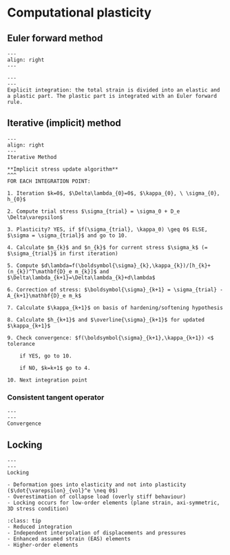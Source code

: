 # Computational plasticity

## Euler forward method

```{figure} Images/euler_forward.png 
---
align: right
---
```

```{figure} Images/elastic_plastic.png 
---
---
Explicit integration: the total strain is divided into an elastic and a plastic part. The plastic part is integrated with an Euler forward rule.
```

## Iterative (implicit) method

```{figure} Images/iterative_method.png 
---
align: right
---
Iterative Method
```

```{card}
**Implicit stress update algorithm**
^^^
FOR EACH INTEGRATION POINT:

1. Iteration $k=0$, $\Delta\lambda_{0}=0$, $\kappa_{0}, \ \sigma_{0}, h_{0}$

2. Compute trial stress $\sigma_{trial} = \sigma_0 + D_e \Delta\varepsilon$

3. Plasticity? YES, if $f(\sigma_{trial}, \kappa_0) \geq 0$ ELSE, $\sigma = \sigma_{trial}$ and go to 10.

4. Calculate $m_{k}$ and $n_{k}$ for current stress $\sigma_k$ (= $\sigma_{trial}$ in first iteration)

5. Compute $d\lambda=f(\boldsymbol{\sigma}_{k},\kappa_{k})/[h_{k}+(n_{k})^T\mathbf{D}_e m_{k}]$ and $\Delta\lambda_{k+1}=\Delta\lambda_{k}+d\lambda$

6. Correction of stress: $\boldsymbol{\sigma}_{k+1} = \sigma_{trial} - A_{k+1}\mathbf{D}_e m_k$

7. Calculate $\kappa_{k+1}$ on basis of hardening/softening hypothesis

8. Calculate $h_{k+1}$ and $\overline{\sigma}_{k+1}$ for updated $\kappa_{k+1}$

9. Check convergence: $f(\boldsymbol{\sigma}_{k+1},\kappa_{k+1}) <$ tolerance

    if YES, go to 10.

    if NO, $k=k+1$ go to 4.

10. Next integration point
```

### Consistent tangent operator

```{figure} Images/convergence.png 
---
---
Convergence
```

## Locking

```{figure} Images/locking.png 
---
---
Locking
```

```{Admonition} Remarks
- Deformation goes into elasticity and not into plasticity ($\dot{\varepsilon}_{vol}^e \neq 0$)
- Overestimation of collapse load (overly stiff behaviour)
- Locking occurs for low-order elements (plane strain, axi-symmetric, 3D stress condition)
```

```{Admonition} Remedies:
:class: tip
- Reduced integration
- Independent interpolation of displacements and pressures
- Enhanced assumed strain (EAS) elements
- Higher-order elements
```


